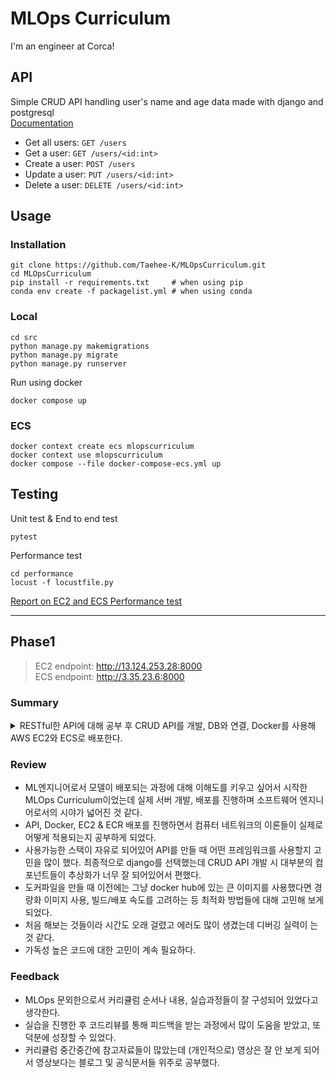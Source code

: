 # MLOps Curriculum

I'm an engineer at Corca!

## API

Simple CRUD API handling user's name and age data made with django and postgresql<br>
[Documentation](https://github.com/Taehee-K/MLOpsCurriculum/tree/main/src)

- Get all users: `GET /users`
- Get a user: `GET /users/<id:int>`
- Create a user: `POST /users`
- Update a user: `PUT /users/<id:int>`
- Delete a user: `DELETE /users/<id:int>`

## Usage

### Installation

```
git clone https://github.com/Taehee-K/MLOpsCurriculum.git
cd MLOpsCurriculum
pip install -r requirements.txt     # when using pip
conda env create -f packagelist.yml # when using conda
```

### Local

```
cd src
python manage.py makemigrations
python manage.py migrate
python manage.py runserver
```

Run using docker

```
docker compose up
```

### ECS

```
docker context create ecs mlopscurriculum
docker context use mlopscurriculum
docker compose --file docker-compose-ecs.yml up
```

## Testing

Unit test & End to end test

```
pytest
```

Performance test
```
cd performance
locust -f locustfile.py
```
[Report on EC2 and ECS Performance test](./assignments/performance.md)

---

## Phase1

> EC2 endpoint: http://13.124.253.28:8000 <br>
> ECS endpoint: http://3.35.23.6:8000

### Summary

<details>
<summary>RESTful한 API에 대해 공부 후 CRUD API를 개발, DB와 연결, Docker를 사용해 AWS EC2와 ECS로 배포한다.</summary>
<p>

| Course                  | :balloon:                                                |
| :---------------------- | :------------------------------------------------------- |
| MLOps란 무엇인가        |                                                          |
| Git                     | [#1](https://github.com/Taehee-K/MLOpsCurriculum/pull/1) |
| RESTful API             | [#2](https://github.com/Taehee-K/MLOpsCurriculum/pull/2) |
| Database                |                                                          |
| Server Development      | [#3](https://github.com/Taehee-K/MLOpsCurriculum/pull/3) |
| Docker                  | [#6](https://github.com/Taehee-K/MLOpsCurriculum/pull/6) |
| Cloud Computing Service | [#9](https://github.com/Taehee-K/MLOpsCurriculum/pull/9) |

</p>
</details>

### Review

- ML엔지니어로서 모델이 배포되는 과정에 대해 이해도를 키우고 싶어서 시작한 MLOps Curriculum이었는데 실제 서버 개발, 배포를 진행하며 소프트웨어 엔지니어로서의 시야가 넓어진 것 같다.
- API, Docker, EC2 & ECR 배포를 진행하면서 컴퓨터 네트워크의 이론들이 실제로 어떻게 적용되는지 공부하게 되었다.
- 사용가능한 스택이 자유로 되어있어 API를 만들 때 어떤 프레임워크를 사용할지 고민을 많이 했다. 최종적으로 django를 선택했는데 CRUD API 개발 시 대부분의 컴포넌트들이 추상화가 너무 잘 되어있어서 편했다.
- 도커파일을 만들 때 이전에는 그냥 docker hub에 있는 큰 이미지를 사용했다면 경량화 이미지 사용, 빌드/배포 속도를 고려하는 등 최적화 방법들에 대해 고민해 보게 되었다.
- 처음 해보는 것들이라 시간도 오래 걸렸고 에러도 많이 생겼는데 디버깅 실력이 는 것 같다.
- 가독성 높은 코드에 대한 고민이 계속 필요하다.

### Feedback

- MLOps 문외한으로서 커리큘럼 순서나 내용, 실습과정들이 잘 구성되어 있었다고 생각한다.
- 실습을 진행한 후 코드리뷰를 통해 피드백을 받는 과정에서 많이 도움을 받았고, 또 덕분에 성장할 수 있었다.
- 커리큘럼 중간중간에 참고자료들이 많았는데 (개인적으로) 영상은 잘 안 보게 되어서 영상보다는 블로그 및 공식문서들 위주로 공부했다.
